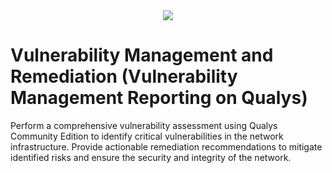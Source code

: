 <div align="center">
<img src="https://github.com/30Gramz/Vulnerability-Management-Reporting-on-Qualys/blob/1c5950ede8bdf4f8473d9b13ea0b5a733b360fc5/images%20(9).jfif">
</div>

# Vulnerability Management and Remediation (Vulnerability Management Reporting on Qualys)
Perform a comprehensive vulnerability assessment using Qualys Community Edition to identify critical vulnerabilities in the network infrastructure. Provide actionable remediation recommendations to mitigate identified risks and ensure the security and integrity of the network.

